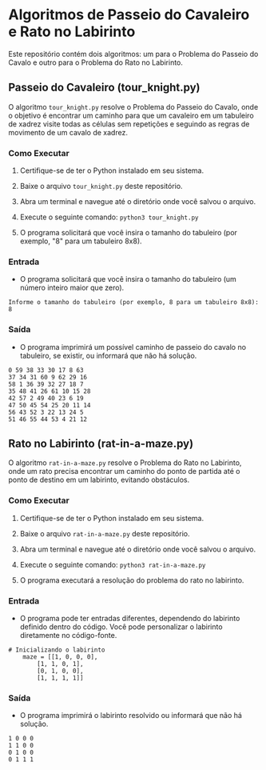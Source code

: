 # Algoritmos de Passeio do Cavaleiro e Rato no Labirinto

Este repositório contém dois algoritmos: um para o Problema do Passeio do Cavalo e outro para o Problema do Rato no Labirinto.

## Passeio do Cavaleiro (tour_knight.py)

O algoritmo `tour_knight.py` resolve o Problema do Passeio do Cavalo, onde o objetivo é encontrar um caminho para que um cavaleiro em um tabuleiro de xadrez visite todas as células sem repetições e seguindo as regras de movimento de um cavalo de xadrez.

### Como Executar

1. Certifique-se de ter o Python instalado em seu sistema.

2. Baixe o arquivo `tour_knight.py` deste repositório.

3. Abra um terminal e navegue até o diretório onde você salvou o arquivo.

4. Execute o seguinte comando:
`python3 tour_knight.py`

5. O programa solicitará que você insira o tamanho do tabuleiro (por exemplo, "8" para um tabuleiro 8x8).

### Entrada

- O programa solicitará que você insira o tamanho do tabuleiro (um número inteiro maior que zero).
```
Informe o tamanho do tabuleiro (por exemplo, 8 para um tabuleiro 8x8): 8 
```

### Saída

- O programa imprimirá um possível caminho de passeio do cavalo no tabuleiro, se existir, ou informará que não há solução.
```
0 59 38 33 30 17 8 63 
37 34 31 60 9 62 29 16 
58 1 36 39 32 27 18 7 
35 48 41 26 61 10 15 28 
42 57 2 49 40 23 6 19 
47 50 45 54 25 20 11 14 
56 43 52 3 22 13 24 5 
51 46 55 44 53 4 21 12
```

## Rato no Labirinto (rat-in-a-maze.py)

O algoritmo `rat-in-a-maze.py` resolve o Problema do Rato no Labirinto, onde um rato precisa encontrar um caminho do ponto de partida até o ponto de destino em um labirinto, evitando obstáculos.

### Como Executar

1. Certifique-se de ter o Python instalado em seu sistema.

2. Baixe o arquivo `rat-in-a-maze.py` deste repositório.

3. Abra um terminal e navegue até o diretório onde você salvou o arquivo.

4. Execute o seguinte comando:
`python3 rat-in-a-maze.py`

5. O programa executará a resolução do problema do rato no labirinto.

### Entrada

- O programa pode ter entradas diferentes, dependendo do labirinto definido dentro do código. Você pode personalizar o labirinto diretamente no código-fonte.
```
# Inicializando o labirinto
	maze = [[1, 0, 0, 0],
		[1, 1, 0, 1],
		[0, 1, 0, 0],
		[1, 1, 1, 1]]

```

### Saída

- O programa imprimirá o labirinto resolvido ou informará que não há solução.
```
1 0 0 0 
1 1 0 0 
0 1 0 0 
0 1 1 1
```
